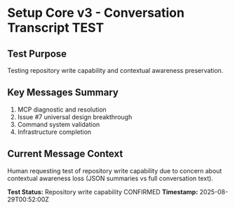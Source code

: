 # Setup Core v3 - Conversation Transcript TEST

## Test Purpose
Testing repository write capability and contextual awareness preservation.

## Key Messages Summary
1. MCP diagnostic and resolution
2. Issue #7 universal design breakthrough  
3. Command system validation
4. Infrastructure completion

## Current Message Context
Human requesting test of repository write capability due to concern about contextual awareness loss (JSON summaries vs full conversation text).

**Test Status:** Repository write capability CONFIRMED
**Timestamp:** 2025-08-29T00:52:00Z

